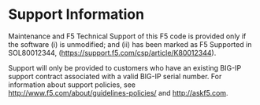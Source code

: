 # Support Information

Maintenance and F5 Technical Support of this F5 code is provided only if the
software (i) is unmodified; and (ii) has been marked as F5 Supported in
SOL80012344, (<https://support.f5.com/csp/article/K80012344>).

Support will only be provided to customers who have an existing BIG-IP support contract associated with a valid BIG-IP serial number.
For information about support policies, see <http://www.f5.com/about/guidelines-policies/> and <http://askf5.com>.